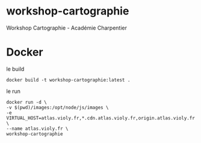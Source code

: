 # workshop-cartographie
Workshop Cartographie - Académie Charpentier

# Docker

le build

    docker build -t workshop-cartographie:latest .
    
le run

    docker run -d \
    -v $(pwd)/images:/opt/node/js/images \
    -e VIRTUAL_HOST=atlas.violy.fr,*.cdn.atlas.violy.fr,origin.atlas.violy.fr \
    --name atlas.violy.fr \
    workshop-cartographie